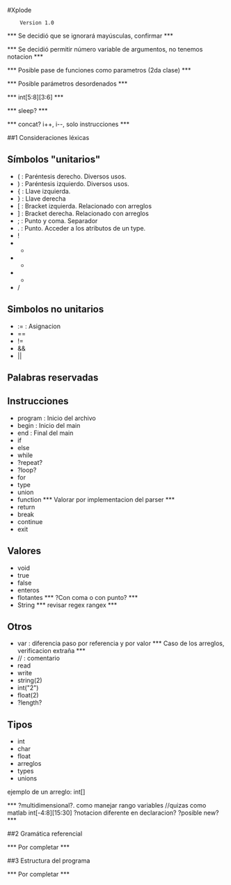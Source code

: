 #Xplode

        Version 1.0



*** Se decidió que se ignorará mayúsculas, confirmar ***

*** Se decidió permitir número variable de argumentos, no tenemos notacion ***

*** Posible pase de funciones como parametros (2da clase) ***

*** Posible parámetros desordenados ***

*** int[5:8][3:6] ***

*** sleep? ***

*** concat? i++, i--, solo instrucciones ***

##1 Consideraciones léxicas

Símbolos "unitarios"
--------------------

* ( : Paréntesis derecho. Diversos usos.
* ) : Paréntesis izquierdo. Diversos usos.
* { : Llave izquierda. 
* } : Llave derecha
* [ : Bracket izquierda. Relacionado con arreglos
* ] : Bracket derecha. Relacionado con arreglos
* ; : Punto y coma. Separador
* . : Punto. Acceder a los atributos de un type.
* !
* +
* *
* -
* /

Simbolos no unitarios
----------------------

* := : Asignacion
* ==
* !=
* &&
* ||





Palabras reservadas
--------------------

Instrucciones
-------------

* program : Inicio del archivo
* begin : Inicio del main
* end : Final del main
* if 
* else
* while
* ?repeat?
* ?loop?
* for
* type
* union
* function *** Valorar por implementacion del parser ***
* return
* break
* continue
* exit

Valores
-------

* void
* true
* false
* enteros
* flotantes *** ?Con coma o con punto? ***
* String *** revisar regex rangex ***


Otros
------

* var : diferencia paso por referencia y por valor *** Caso de los arreglos, verificacion extraña ***
* // : comentario
* read
* write
* string(2)
* int("2")
* float(2)
* ?length?


Tipos
--------

* int
* char
* float
* arreglos
* types
* unions

ejemplo de un arreglo:    int[]   

*** ?multidimensional?.
como manejar rango variables
//quizas como matlab int[-4:8][15:30]
?notacion diferente en declaracion? 
?posible new? ***



##2 Gramática referencial

*** Por completar *** 

##3 Estructura del programa

*** Por completar ***

